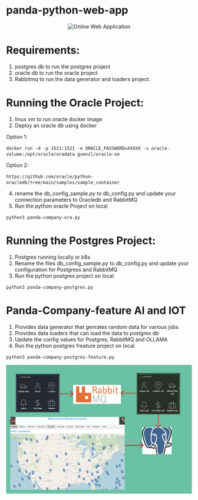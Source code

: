 # panda-python-web-app

<p align="center">
<img src="templates/panda.png" width="800" alt="Online Web Application" />
</p>


# Requirements:
1. postgres db to run the postgres project
2. oracle db to run the oracle project
3. Rabbitmq to run the data generator and loaders project.



# Running the Oracle Project:
1. linux vm to run oracle docker image
2. Deploy an oracle db using docker

Option 1:
```
docker run -d -p 1521:1521 -e ORACLE_PASSWORD=XXXXX -v oracle-volume:/opt/oracle/oradata gvenzl/oracle-xe
```
Option 2:
```
https://github.com/oracle/python-oracledb/tree/main/samples/sample_container
```
4. rename the db_config_sample.py to db_config.py and update your connection parameters to Oracledb and RabbitMQ
5. Run the python oracle Project on local
```
python3 panda-company-ora.py
```

# Running the Postgres Project:
1. Postgres running locally or k8s
2. Rename the files db_config_sample.py to db_config.py and update your configuration for Postgress and RabbitMQ
3. Run the python postgres project on local
```
python3 panda-company-postgres.py
```

# Panda-Company-feature AI and IOT
1. Provides data generator that genrates random data for various jobs
2. Provides data loaders that can load the data to postgres db
3. Update the config values for Postgres, RabbitMQ and OLLAMA
4. Run the python postgres freature project on local
```
python3 panda-company-postgres-feature.py
```

<p align="center">
<img src="static/panda-arch.png" width="800" alt="Online Web Application" />
</p>
